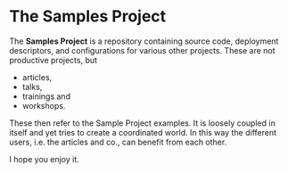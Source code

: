 # The Samples Project

The **Samples Project** is a repository containing source code, deployment descriptors,
and configurations for various other projects. These are not productive projects, but

* articles,
* talks,
* trainings and
* workshops.

These then refer to the Sample Project examples. It is loosely coupled in itself and yet
tries to create a coordinated world. In this way the different users, i.e. the articles
and co., can benefit from each other.

I hope you enjoy it.

